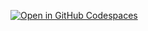 
<a href='https://codespaces.new/github/docs/tree/ed12e668ae93da911c493b5679d21b2a09f811d7'><img src='https://github.com/codespaces/badge.svg' alt='Open in GitHub Codespaces' style='max-width: 55%;'></a>
